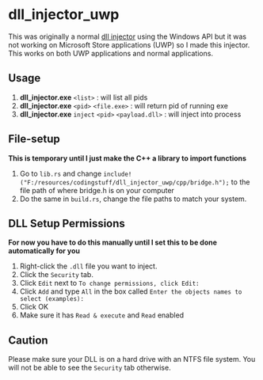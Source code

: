 # dll_injector_uwp
This was originally a normal [dll injector](https://github.com/kimjongbing/dll_injector) using the Windows API but it was not working on Microsoft Store applications (UWP) so I made this injector. This works on both UWP applications and normal applications. 


## Usage
1. **dll_injector.exe** ``<list>`` : will list all pids
2. **dll_injector.exe** ``<pid>`` ``<file.exe>`` : will return pid of running exe
3. **dll_injector.exe** ``inject`` ``<pid>`` ``<payload.dll>`` : will inject into process


## File-setup
**This is temporary until I just make the C++ a library to import functions**
1. Go to ``lib.rs`` and change ``include!("F:/resources/codingstuff/dll_injector_uwp/cpp/bridge.h");`` to the file path of where bridge.h is on your computer
2. Do the same in ``build.rs``, change the file paths to match your system. 



## DLL Setup Permissions
**For now you have to do this manually until I set this to be done automatically for you**
1.  Right-click the ``.dll`` file you want to inject.
2.  Click the ``Security`` tab.
3.  Click ``Edit`` next to ``To change permissions, click Edit:``
4.  Click ``Add`` and type ``All`` in the box called ``Enter the objects names to select (examples):``
5.  Click OK
6.  Make sure it has ``Read & execute`` and ``Read`` enabled 

## Caution
Please make sure your DLL is on a hard drive with an NTFS file system. You will not be able to see the ``Security`` tab otherwise. 
